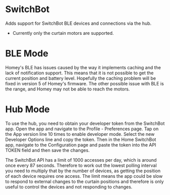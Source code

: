 # SwitchBot

Adds support for SwitchBot BLE devices and connections via the hub.
* Currently only the curtain motors are supported.

# BLE Mode
Homey's BLE has issues caused by the way it implements caching and the lack of notification support. This means that it is not possible to get the current position and battery level. Hopefully the caching problem will be fixed in version 5 of Homey's firmware.
The other possible issue with BLE is the range, and Homey may not be able to reach the motors.

# Hub Mode
To use the hub, you need to obtain your developer token from the SwitchBot app. Open the app and navigate to the Profile - Preferences page. Tap on the App version line 10 times to enable developer mode. Select the new Developer Options line and copy the token. Then in the Home SwitchBot app, navigate to the Configuration page and paste the token into the API TOKEN field and then save the changes.

The SwitchBot API has a limit of 1000 accesses per day, which is around once every 87 seconds. Therefore to work out the lowest polling interval you need to multiply that by the number of devices, as getting the position of each device requires one access.
The limit means the app could be slow to respond to external changes to the curtain positions and therefore is only useful to control the devices and not responding to changes.
